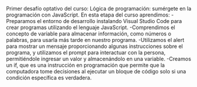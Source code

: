 Primer desafío optativo del curso: Lógica de programación: sumérgete en la programación con JavaScript.
En esta etapa del curso aprendimos:
-Preparamos el entorno de desarrollo instalando Visual Studio Code para crear programas utilizando el lenguaje JavaScript.
-Comprendimos el concepto de variable para almacenar información, como números o palabras, para usarla más tarde en nuestro programa.
-Utilizamos el alert para mostrar un mensaje proporcionando algunas instrucciones sobre el programa, y utilizamos el prompt para interactuar con la persona, permitiéndole ingresar un valor y almacenándolo en una variable.
-Creamos un if, que es una instrucción en programación que permite que la computadora tome decisiones al ejecutar un bloque de código solo si una condición específica es verdadera.